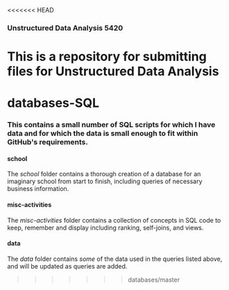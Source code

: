 <<<<<<< HEAD
### Unstructured Data Analysis 5420

This is a repository for submitting files for Unstructured Data Analysis
=======
# databases-SQL
### This contains a small number of SQL scripts for which I have data and for which the data is small enough to fit within GitHub's requirements.

#### school
The *school* folder contains a thorough creation of a database for an imaginary school from start to finish, including queries of necessary business information.

#### misc-activities
The *misc-activities* folder contains a collection of concepts in SQL code to keep, remember and display including ranking, self-joins, and views.

#### data
The *data* folder contains *some* of the data used in the queries listed above, and will be updated as queries are added.
>>>>>>> databases/master
